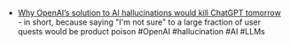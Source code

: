 - [Why OpenAI’s solution to AI hallucinations would kill ChatGPT tomorrow](https://theconversation.com/why-openais-solution-to-ai-hallucinations-would-kill-chatgpt-tomorrow-265107) - in short, because saying "I'm not sure" to a large fraction of user quests would be product poison #OpenAI #hallucination #AI #LLMs